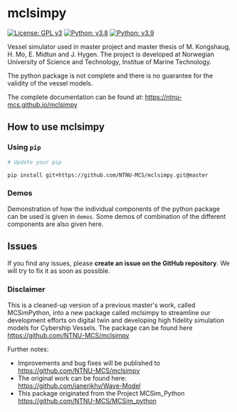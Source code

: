 # mclsimpy

[![License: GPL v3](https://img.shields.io/badge/License-GPLv3-blue.svg)](https://www.gnu.org/licenses/gpl-3.0) [![Python: v3.8](https://shields.io/badge/python-v3.8-green.svg)](https://www.python.org/downloads/release/python-380/) [![Python: v3.9](https://shields.io/badge/python-v3.9-green.svg)](https://www.python.org/downloads/release/python-390)

Vessel simulator used in master project and master thesis of M. Kongshaug, H. Mo, E. Midtun and J. Hygen. The project is developed at Norwegian University of Science and Technology, Institue of Marine Technology.

The python package is not complete and there is no guarantee for the validity of the vessel models.

The complete documentation can be found at: https://ntnu-mcs.github.io/mclsimpy

## How to use mclsimpy

### Using `pip`

```bash
# Update your pip

pip install git+https://github.com/NTNU-MCS/mclsimpy.git@master
```

### Demos

Demonstration of how the individual components of the python package can be used is given in `demos`. Some demos of combination of the different components are also given here.

## Issues

If you find any issues, please **create an issue on the GitHub repository**. We will try to fix it as soon as possible.

### Disclaimer

This is a cleaned-up version of a previous master's work, called MCSimPython, into a new package called mclsimpy to streamline our development efforts on digital twin and developing high fidelity simulation models for Cybership Vessels. The package can be found here
https://github.com/NTNU-MCS/mclsimpy

Further notes:
- Improvements and bug fixes will be published to https://github.com/NTNU-MCS/mclsimpy
- The original work can be found here: https://github.com/janerikhy/Wave-Model
- This package originated from the Project MCSim_Python https://github.com/NTNU-MCS/MCSim_python
